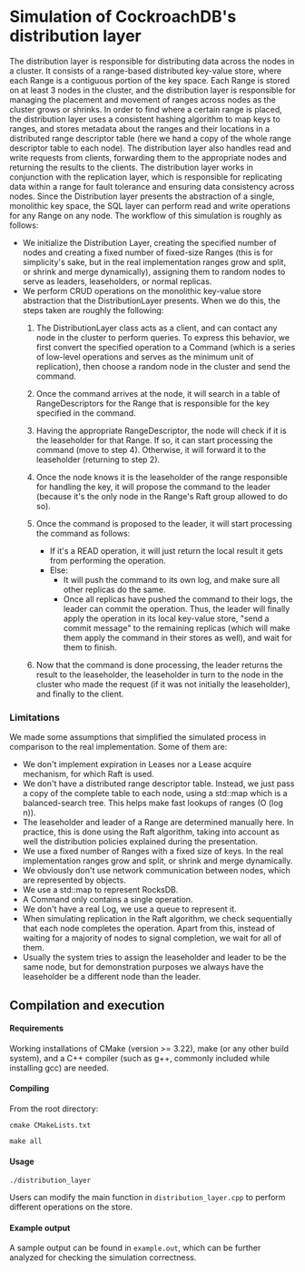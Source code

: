 # Simulation of CockroachDB's distribution layer

The distribution layer is responsible for distributing data across the nodes in a cluster. It consists of a range-based
distributed key-value store, where each Range is a contiguous portion of the key space. Each Range is stored on at least
3 nodes in the cluster, and the distribution layer is responsible for managing the placement and movement of ranges
across nodes as the cluster grows or shrinks. In order to find where a certain range is placed, the distribution layer
uses a consistent hashing algorithm to map keys to ranges, and stores metadata about the ranges and their locations in a
distributed range descriptor table (here we hand a copy of the whole range descriptor table to each node). The
distribution layer also handles read and write requests from clients, forwarding them to the appropriate nodes and
returning the results to the clients. The distribution layer works in conjunction with the replication layer, which is
responsible for replicating data within a range for fault tolerance and ensuring data consistency across nodes. Since
the Distribution layer presents the abstraction of a single, monolithic key space, the SQL layer can perform read and
write operations for any Range on any node.
The workflow of this simulation is roughly as follows:

- We initialize the Distribution Layer, creating the specified number of nodes and creating a fixed number of fixed-size
  Ranges (this is for simplicity's sake, but in the real implementation ranges grow and split, or shrink and merge
  dynamically), assigning them to random nodes to serve as leaders, leaseholders, or normal replicas.
- We perform CRUD operations on the monolithic key-value store abstraction that the DistributionLayer presents. When
  we do this, the steps taken are roughly the following:
    1. The DistributionLayer class acts as a client, and can contact any node in the cluster to perform queries.
       To express this behavior, we first convert the specified operation to a Command (which is a series of low-level
       operations and serves as the minimum unit of replication), then choose a random node in the cluster and
       send the command.
    2. Once the command arrives at the node, it will search in a table of RangeDescriptors for the Range that is
       responsible for the key specified in the command.
    3. Having the appropriate RangeDescriptor, the node will check if it is the leaseholder for that Range. If so,
       it can start processing the command (move to step 4). Otherwise, it will forward it to the leaseholder
       (returning to step 2).
    4. Once the node knows it is the leaseholder of the range responsible for handling the key, it will propose the
       command to the leader (because it's the only node in the Range's Raft group allowed to do so).
    5. Once the command is proposed to the leader, it will start processing the command as follows:

        - If it's a READ operation, it will just return the local result it gets from performing the operation.
        - Else:
            - It will push the command to its own log, and make sure all other replicas do the same.
            - Once all replicas have pushed the command to their logs, the leader can commit the operation. Thus, the
              leader will finally apply the operation in its local key-value store, "send a commit message" to the
              remaining replicas (which will make them apply the command in their stores as well), and wait for them to
              finish.

    6. Now that the command is done processing, the leader returns the result to the leaseholder, the leaseholder in
       turn
       to the node in the cluster who made the request (if it was not initially the leaseholder), and finally to
       the client.

### Limitations

We made some assumptions that simplified the simulated process in comparison to the real implementation. Some
of them are:

- We don't implement expiration in Leases nor a Lease acquire mechanism, for which Raft is used.
- We don't have a distributed range descriptor table. Instead, we just pass a copy of the complete table to each node,
  using a std::map which is a balanced-search tree. This helps make fast lookups of ranges (O (log n)).
- The leaseholder and leader of a Range are determined manually here. In practice, this is done using the Raft
  algorithm, taking into account as well the distribution policies explained during the presentation.
- We use a fixed number of Ranges with a fixed size of keys. In the real implementation ranges grow and split, or
  shrink and merge dynamically.
- We obviously don't use network communication between nodes, which are represented by objects.
- We use a std::map to represent RocksDB.
- A Command only contains a single operation.
- We don't have a real Log, we use a queue to represent it.
- When simulating replication in the Raft algorithm, we check sequentially that each node completes the operation.
  Apart from this, instead of waiting for a majority of nodes to signal completion, we wait for all of them.
- Usually the system tries to assign the leaseholder and leader to be the same node, but for demonstration purposes
  we always have the leaseholder be a different node than the leader.

## Compilation and execution

#### Requirements

Working installations of CMake (version >= 3.22), make (or any other build system), and a C++ compiler (such as g++,
commonly included
while installing gcc) are needed.

#### Compiling

From the root directory:

`cmake CMakeLists.txt`

`make all`

#### Usage

`./distribution_layer`

Users can modify the main function in `distribution_layer.cpp` to perform different operations on the store.

#### Example output

A sample output can be found in `example.out`, which can be further analyzed for checking the simulation correctness.
